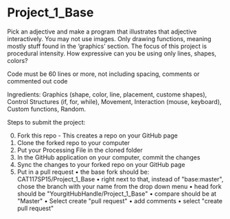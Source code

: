 # Project_1_Base


Pick an adjective and make a program that illustrates that adjective interactively. You may not use images. Only drawing functions, meaning mostly stuff found in the ‘graphics’ section. The focus of this project is procedural intensity. How expressive can you be using only lines, shapes, colors?

Code must be 60 lines or more, not including spacing, comments or commented out code

Ingredients: Graphics (shape, color, line, placement, custome shapes), Control Structures (if, for, while), Movement, Interaction (mouse, keyboard), Custom functions, Random.

Steps to submit the project:

0. Fork this repo - This creates a repo on your GitHub page
1. Clone the forked repo to your computer
2. Put your Processing File in the cloned folder
3. In the GitHub application on your computer, commit the changes
4. Sync the changes to your forked repo on your GitHub page
5. Put in a pull request
	• the base fork should be: CAT117SP15/Project_1_Base
	• right next to that, instead of "base:master", chose the branch with your name from the drop down menu
	• head fork should be "YourgitHubHandle/Project_1_Base"
	• compare should be at "Master"
	• Select create "pull request"
	• add comments
	• select "create pull request"